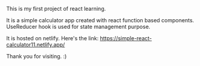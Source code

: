This is my first project of react learning.

It is a simple calculator app created with react function based components. UseReducer hook is used for state management purpose.

It is hosted on netlify. Here's the link: https://simple-react-calculator11.netlify.app/

Thank you for visiting. :)
